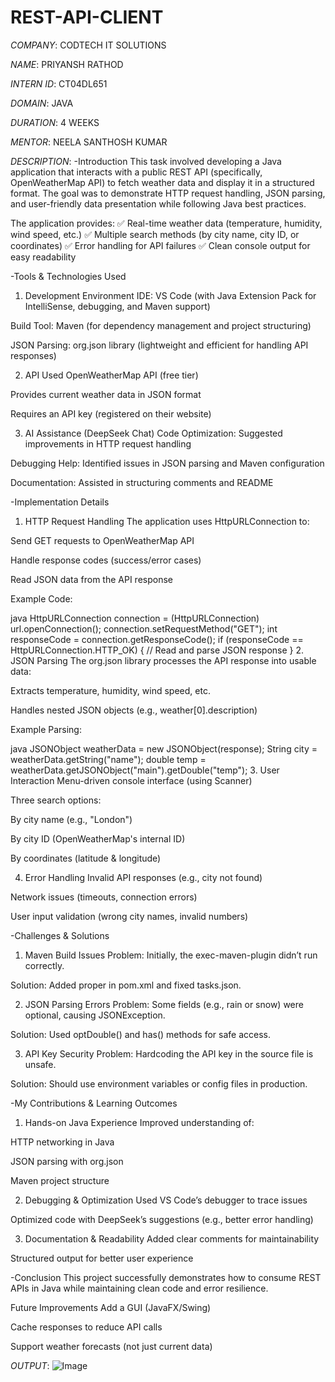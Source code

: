 # REST-API-CLIENT

*COMPANY*: CODTECH IT SOLUTIONS

*NAME*: PRIYANSH RATHOD

*INTERN ID*: CT04DL651

*DOMAIN*: JAVA

*DURATION*: 4 WEEKS

*MENTOR*:  NEELA SANTHOSH KUMAR 

*DESCRIPTION*:
-Introduction
This task involved developing a Java application that interacts with a public REST API (specifically, OpenWeatherMap API) to fetch weather data and display it in a structured format. The goal was to demonstrate HTTP request handling, JSON parsing, and user-friendly data presentation while following Java best practices.

The application provides:
✅ Real-time weather data (temperature, humidity, wind speed, etc.)
✅ Multiple search methods (by city name, city ID, or coordinates)
✅ Error handling for API failures
✅ Clean console output for easy readability

-Tools & Technologies Used
1. Development Environment
IDE: VS Code (with Java Extension Pack for IntelliSense, debugging, and Maven support)

Build Tool: Maven (for dependency management and project structuring)

JSON Parsing: org.json library (lightweight and efficient for handling API responses)

2. API Used
OpenWeatherMap API (free tier)

Provides current weather data in JSON format

Requires an API key (registered on their website)

3. AI Assistance (DeepSeek Chat)
Code Optimization: Suggested improvements in HTTP request handling

Debugging Help: Identified issues in JSON parsing and Maven configuration

Documentation: Assisted in structuring comments and README

-Implementation Details
1. HTTP Request Handling
The application uses HttpURLConnection to:

Send GET requests to OpenWeatherMap API

Handle response codes (success/error cases)

Read JSON data from the API response

Example Code:

java
HttpURLConnection connection = (HttpURLConnection) url.openConnection();
connection.setRequestMethod("GET");
int responseCode = connection.getResponseCode();
if (responseCode == HttpURLConnection.HTTP_OK) {
    // Read and parse JSON response
}
2. JSON Parsing
The org.json library processes the API response into usable data:

Extracts temperature, humidity, wind speed, etc.

Handles nested JSON objects (e.g., weather[0].description)

Example Parsing:

java
JSONObject weatherData = new JSONObject(response);
String city = weatherData.getString("name");
double temp = weatherData.getJSONObject("main").getDouble("temp");
3. User Interaction
Menu-driven console interface (using Scanner)

Three search options:

By city name (e.g., "London")

By city ID (OpenWeatherMap's internal ID)

By coordinates (latitude & longitude)

4. Error Handling
Invalid API responses (e.g., city not found)

Network issues (timeouts, connection errors)

User input validation (wrong city names, invalid numbers)

-Challenges & Solutions
1. Maven Build Issues
Problem: Initially, the exec-maven-plugin didn’t run correctly.

Solution: Added proper <configuration> in pom.xml and fixed tasks.json.

2. JSON Parsing Errors
Problem: Some fields (e.g., rain or snow) were optional, causing JSONException.

Solution: Used optDouble() and has() methods for safe access.

3. API Key Security
Problem: Hardcoding the API key in the source file is unsafe.

Solution: Should use environment variables or config files in production.

-My Contributions & Learning Outcomes
1. Hands-on Java Experience
Improved understanding of:

HTTP networking in Java

JSON parsing with org.json

Maven project structure

2. Debugging & Optimization
Used VS Code’s debugger to trace issues

Optimized code with DeepSeek’s suggestions (e.g., better error handling)

3. Documentation & Readability
Added clear comments for maintainability

Structured output for better user experience

-Conclusion
This project successfully demonstrates how to consume REST APIs in Java while maintaining clean code and error resilience.

Future Improvements
Add a GUI (JavaFX/Swing)

Cache responses to reduce API calls

Support weather forecasts (not just current data)

*OUTPUT*:
![Image](https://github.com/user-attachments/assets/b7866f86-b128-4113-966e-757392c4ff5d)
